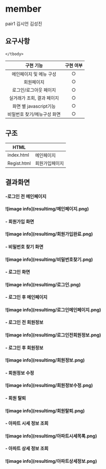# member

pair1
김시언 김성진

## 요구사항
<table class="table table-bordered">
    <thead>
      <tr>
        <th>구현 기능</th>
        <th>구현 여부</th>
      </tr>
    </thead>
    <tbody>
           <tr>
        <td align="center">메인페이지 및 메뉴 구성</td>
        <td align="center">○</td>
      </tr>
            <tr>
        <td align="center">회원페이지</td>
        <td align="center">○</td>
      </tr>
            <tr>
        <td align="center">로그인/로그아웃 페이지</td>
        <td align="center">○</td>
      </tr>
            <tr>
        <td align="center">실거래가 조회, 결과 페이지</td>
        <td align="center">○</td>
      </tr>
            <tr>
        <td align="center">화면 별 javascript기능</td>
        <td align="center">○</td>
      </tr>
            <tr>
        <td align="center">비밀번호 찾기/메뉴구성 화면</td>
        <td align="center">○</td>
      </tr>
      
    </tbody>
  </table>


## 구조
| HTML |  |
| ------ | ------ |
| index.html | 메인페이지 |
| Regist.html | 회원가입페이지 |


## 결과화면
<h4>-로그인 전 메인페이지<br/><h4/>
![image info](resultimg/메인페이지.png)
<h4>- 회원가입 화면<br/><h4/>
![image info](resultimg/회원가입완료.png)
<h4>- 비밀번호 찾기 화면<br/><h4/>
![image info](resultimg/비밀번호찾기.png)
<h4>- 로그인 화면<br/><h4/>
![image info](resultimg/로그인.png)
<h4>- 로그인 후 메인페이지<br/><h4/>
![image info](resultimg/로그인메인페이지.png)
<h4>- 로그인 전 회원정보<br/><h4/>
![image info](resultimg/로그인전회원정보.png)
<h4>- 로그인 후 회원정보<br/><h4/>
![image info](resultimg/회원정보.png)
<h4>- 회원정보 수정<br/><h4/>
![image info](resultimg/회원정보수정.png)
<h4>- 회원 탈퇴<br/><h4/>
![image info](resultimg/회원탈퇴.png)
<h4>- 아파트 시세 정보 조회<br/><h4/>
![image info](resultimg/아파트시세목록.png)
<h4>- 아파트 상세 정보 조회<br/><h4/>
![image info](resultimg/아파트상세정보.png)
